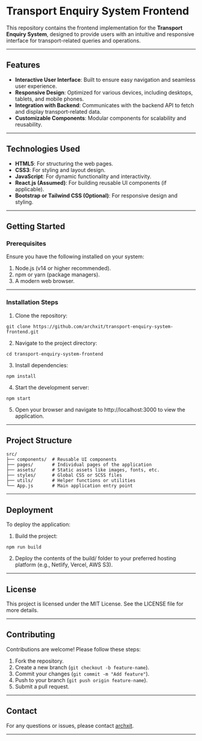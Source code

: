 # Transport Enquiry System Frontend

This repository contains the frontend implementation for the **Transport Enquiry System**, designed to provide users with an intuitive and responsive interface for transport-related queries and operations.

---

## Features

- **Interactive User Interface**: Built to ensure easy navigation and seamless user experience.
- **Responsive Design**: Optimized for various devices, including desktops, tablets, and mobile phones.
- **Integration with Backend**: Communicates with the backend API to fetch and display transport-related data.
- **Customizable Components**: Modular components for scalability and reusability.

---

## Technologies Used

- **HTML5**: For structuring the web pages.
- **CSS3**: For styling and layout design.
- **JavaScript**: For dynamic functionality and interactivity.
- **React.js (Assumed)**: For building reusable UI components (if applicable).
- **Bootstrap or Tailwind CSS (Optional)**: For responsive design and styling.

---

## Getting Started

### Prerequisites

Ensure you have the following installed on your system:
1. Node.js (v14 or higher recommended).
2. npm or yarn (package managers).
3. A modern web browser.

---

### Installation Steps

1. Clone the repository:
```
git clone https://github.com/archxit/transport-enquiry-system-frontend.git
```

2. Navigate to the project directory:
```
cd transport-enquiry-system-frontend
```

3. Install dependencies:
```
npm install
```

4. Start the development server:
```
npm start
```

5. Open your browser and navigate to http://localhost:3000 to view the application.

---

## Project Structure
```
src/
├── components/  # Reusable UI components
├── pages/       # Individual pages of the application
├── assets/      # Static assets like images, fonts, etc.
├── styles/      # Global CSS or SCSS files
├── utils/       # Helper functions or utilities
└── App.js       # Main application entry point
```

---

## Deployment

To deploy the application:
1. Build the project:
```
npm run build
```

2. Deploy the contents of the build/ folder to your preferred hosting platform (e.g., Netlify, Vercel, AWS S3).

---

## License

This project is licensed under the MIT License. See the LICENSE file for more details.

---

## Contributing

Contributions are welcome! Please follow these steps:
1. Fork the repository.
2. Create a new branch (`git checkout -b feature-name`).
3. Commit your changes (`git commit -m "Add feature"`).
4. Push to your branch (`git push origin feature-name`).
5. Submit a pull request.

---

## Contact

For any questions or issues, please contact [archxit](https://github.com/archxit).

---
